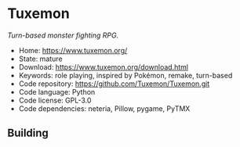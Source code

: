 # Tuxemon

_Turn-based monster fighting RPG._

- Home: https://www.tuxemon.org/
- State: mature
- Download: https://www.tuxemon.org/download.html
- Keywords: role playing, inspired by Pokémon, remake, turn-based
- Code repository: https://github.com/Tuxemon/Tuxemon.git
- Code language: Python
- Code license: GPL-3.0
- Code dependencies: neteria, Pillow, pygame, PyTMX


## Building

